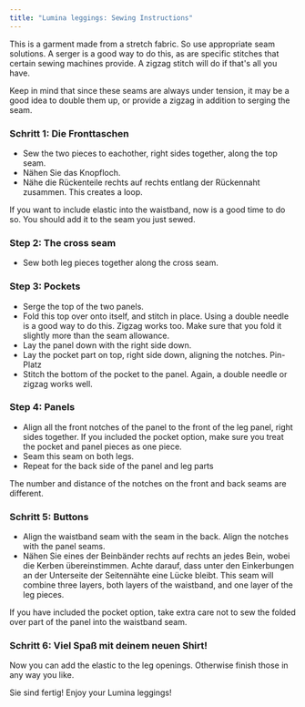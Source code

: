 ```yaml
---
title: "Lumina leggings: Sewing Instructions"
---
```


<Note>

This is a garment made from a stretch fabric. So use appropriate seam solutions. A serger is a good way to do this, as
are specific stitches that certain sewing machines provide. A zigzag stitch will do if that's all you have.

Keep in mind that since these seams are always under tension, it may be a good idea to double them up, or
provide a zigzag in addition to serging the seam.

</Note>

### Schritt 1: Die Fronttaschen

- Sew the two pieces to eachother, right sides together, along the top seam.
- Nähen Sie das Knopfloch.
- Nähe die Rückenteile rechts auf rechts entlang der Rückennaht zusammen. This creates a loop.

<Note>
If you want to include elastic into the waistband, now is a good time to do so. You should
add it to the seam you just sewed.
</Note>

### Step 2: The cross seam

- Sew both leg pieces together along the cross seam.

### Step 3: Pockets

- Serge the top of the two panels.
- Fold this top over onto itself, and stitch in place. Using a double needle is a good way to do this.
  Zigzag works too. Make sure that you fold it slightly more than the seam allowance.
- Lay the panel down with the right side down.
- Lay the pocket part on top, right side down, aligning the notches. Pin-Platz
- Stitch the bottom of the pocket to the panel. Again, a double needle or zigzag works well.

### Step 4: Panels

- Align all the front notches of the panel to the front of the leg panel, right sides together.
  If you included the pocket option, make sure you treat the pocket and panel pieces as one piece.
- Seam this seam on both legs.
- Repeat for the back side of the panel and leg parts

<Note>
The number and distance of the notches on the front and back seams are different. 
</Note>

### Schritt 5: Buttons

- Align the waistband seam with the seam in the back. Align the notches with the panel seams.
- Nähen Sie eines der Beinbänder rechts auf rechts an jedes Bein, wobei die Kerben übereinstimmen. Achte darauf, dass unter den Einkerbungen an der Unterseite der Seitennähte eine Lücke bleibt. This seam will combine three layers, both layers of the waistband, and one layer of the leg
  pieces.

<Note>
If you have included the pocket option, take extra care not to sew the folded over part of the panel into
the waistband seam.
</Note>

### Schritt 6: Viel Spaß mit deinem neuen Shirt!

Now you can add the elastic to the leg openings. Otherwise finish those in any way you like.

Sie sind fertig! Enjoy your Lumina leggings!
